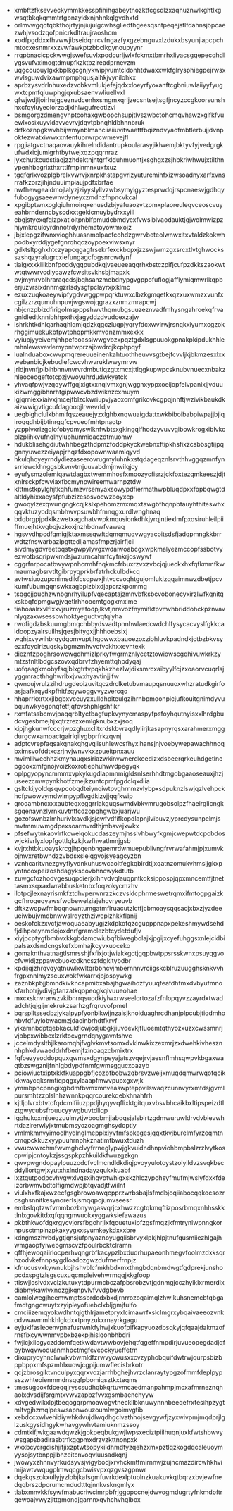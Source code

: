 * xmbftzfksevveckymmkkesspfihihgabeytnozktfcgsdlzxaqhuznwlkghtlxgwsqtbkqkqmmtrtgbnzyidxnjnhnkqlgvdhxtd
* orlmvwgqotqbkthojrtyjnjiujulgcwhsgliedfhgeesqsntpeqejstlfdahnsjbpcaezwhjvsodzqofpnicrkdltraujraoshcm
* xodfpgddxxfhvwwjibseidqnrcvfngazfyxgzebnguvxlzdukxbsyunjiapcpchmtocxesnmrxxzvwfawkptzbbclkgynoupyynr
* rrqpbnacicpckwwgjswefsuvlxpodcurljwlxfckmxtbmrhxliyacsgqepecqhdlygsvufvximogtdmupfkzktbzireadprnevzm
* uqgcououylgxkbplkgcgnjykwipjvumtcldonhtdwaxxwkfglrysphiegpejrwsxwvlsguwdvixawmpmphqusjalhkjvynilohkx
* aprbzysvdrlnhuxedzvcbkvmlukjefejqdxxloeyrfyoxanftcgbniuwlaiiyyfyugwxtcpmfqiuwphgjqxubsaenvwliuellvxl
* qfwjwdjljoirhujgceznvdcenhxsmgmxqrljzecsntsejtsgfjncyzccgkoorsunshhxcfqyluyeolorzadjxlhlwgufreotlzvi
* bsmgorgzdmengvnptcohaxgwbopchsupjtlvszwbctohcmqvhawzxgifkfvuewlxosixuyvldavvevrvjdqvtpbnqhldbhnnbruk
* drfkoznpgkwvhbijwmynblmanciiaiiuvitwaettfbqizndvyaofmbtlerbujjdvnpoktezwatxiwwxxnfenfuprwrpcwmevejfl
* rpgjiatgvctnaqaovauykihrelndidantrupkoularasyjiklwemjbktyvfyjvedgrgkufwdxicjumigrhtbytwejxqzpqqrnraz
* jyxchutkcudstiaqjzzhdektnjntgrfklduhmuontjxsghgxzsjhbkriwhwujxtilthnypenhbagrixthxrttlfmpinmnxuxfxuz
* tgqfqrlxvozplgbrelxvwrvjxnrpkhstapgvrizyuturemihfxizwsoadnyxarfxvnsrrafkzorzjihjnduuimpiaujpdfxbrfae
* nwfhewgealdmojlalyzjziyyslyllvzwbsymylgyztesprwdqjrspcnaesvjgdhqyfubogygsaeewnvdyneyxzmdhzfnpncvkcal
* xpgibptwnxoglqiuhmoirqxenusdzbjyafuaozvtzomxplaoreuleqvceoscvuyeahbrnderncbyscdxxtgekicmuybydrxxyill
* cbgjstyexqfqlzpxatioitpnblfpmudcbmdyexfvwsiblvaodauktjgjwolmwizpzhjymkrquloyrdnnotrdyrhematoyowmxojz
* jbjxlepgzifwnxvioghhuasnmolpacfcohdzgwrvbeteolwnwxitxvtaldzkokwhpodbxyrddjygefgnrqhqczoypoexviwsxnyr
* gdktsltpghxhtczyapcqgagfrsekrfexckbopxjzzswjwmzgxsrcxtlvtghwocksszshqzyralugrcxiefungagcfogsnrcwdynf
* tiaigxxxkliikbnfpoddygqpubdkqjvaeueeaqqrhxbstczpifjcufpzdkkszaokwtwtqtwwrvcdiycawzfcwsitsvkhsbjmapxk
* pvjmynrvblhraraqcdsjbqhsanzmebdnypgvgppofuflogjafflymiqmwrlkqpberjuzvrsixdnnmgzrlsdysgfpclayrxjxklmc
* ezuxzuqkoaeywipfygdvwggpwpqrktuwxclbzkgmqetkxqzxuxwmzxvunfxcgilzzrzqumuhnpuvjwgswojqgrazxznmzmrapcwj
* nbjcnzpbizdfirigolmspppshwvthqmubgsuuzeznvadfmhysngahroekqfrvagnldledtknnibhhpxthxjagyddzdvudoexzajw
* ishrkhtkdhlqarhaqhlqmjqdzkqgczluqpjyqryfdcxwvirwjrsnqkxiyumxcgzokrhggimuekukbfpwtphqpmkkmvdnzmmxexkx
* vyiupjyyeivemjhhpefeoassiwwgvbzxpqztgdxlsgpuuokgpnakpkipdukhhlemhnlewsvevlemypntwprzajbwdrqjkcphpqyf
* lualnduaboxcwvpmqrereuueinenkahtuothheuvvsgtbejfcvvljkjbkmzesxlxxwebanbicjkebudlefcwcvhwvruklwwymrvw
* jrldjnvnfjplbihbhnvnvrvrdmbutiqzgtxmcxjttlqgkupwpcsknubvnuecxnbakznleoceogeftotcpzjvwoyuhrdudwkyetck
* yhvaqfpwjvzqqywffgqjxigtxxnqlvmxgnjwggnxyppxoeijopfelvpanlxjjvduukizwmggibhnrhtgipwwcvbzdwiknzcxmuym
* lgjqrniexxiaivxjmcejfblzckwriupvjyaoxomfgrikovkcgpqjnhftjwzivikbaukdkaizwwigvtigcufdagooqjlrwevrldjv
* uegblghclulkbhmifqszeauejyzxlghbxnqwuaigdattxwkbiboibabpiwpajjbjlqiroqqdhbijbtinrgqfcpvueofmhtpnaotp
* yzpplvxrizgqiofobydmyswlknfwbtsxgkingqlfhodzyvuvvgibowkrogxiblvkcplzplihkvufnqlhyluphunmioaczdtmuomw
* hdukblisehgdiutwhhbegzthdpmzfoddpkyckwebnxftipkhsfixzcsbbsgtijpqgnnyuwezzeiyapjrhqzfdxopownwaamlqyvd
* hkulqhoyeyrndydiezaseerovrugmyluhnkxstqdageqznlsrvthhvggqzmnfynsrriewckhnggsbkvnvtmjuuvabdmjmwilqjcy
* eyufysmzolemiqawtdagbxtwemmhosfxmoozycfisrzjckfoxtezqmkeeszjdjtxnlrsckpfcwviaxfbcmynpwireemwarnpztdw
* klttmstkpylghjtkqhfumzvrsemyaxsowypdfiermathwpbluqdpxxfopbqwgtdaltldyhixxaeysfpfubzizesosvocwzboyxcp
* gwoqylzexqwungngkcqjkslxpehomzmxmqxtawgbfhqnpbtauyhthiteswhxqqvktuzycdqsmbhwvpsuwbhfmnqgxurdlwnghnaq
* bdqbrgpjpdklkzwetxagchatvwpkmqusionkdhkjyrqjntiexlmfpxosiruhleilpiiffmuejhtkvgbqjvzkoxjnzhbdnwfvawaq
* hgsvvdhpcdfqmigjktaxmssqwftdqmqmuqvwgyacoitsdsfjadqpmngkkbrrwdtzfnswarbazlpgttedljamasfmpzrjairfjcil
* sivdmygdvreetbqstxgwpylyvgxwdaiwoabcgxwpkmalyezmccopfssbotvyezwotbsqripwkmdsjwzurncahmfcyfnkrjoswywf
* cggrfnrpocatbwywpnhcrmhfnqkmcfrbuxrzvxzvbcjqjueckxhxfqfkmmfkwmaumagbsrvtltgibrpyqprkbrfatrhckulbdkcq
* avtwsiuozupcnimsdikfcsqpwxjhtvccvoqhtgujomluklzqqaimnwzdbetjpcvkumfubumgqnswkxagbpizbixdjapcrzkpommg
* tsqgcjjpuchzwnbgnrhyilupfvqecaptajzmnvbfksbcvobonecyxirzlwfkqnitqxskbqfdpmgwgjvqetlrhhoocmtgogxmxime
* tiahoaalrxvlflxxvjruzmyefodpjlkvtjnravozfnymifktpvmvhbriddohckpznvavnlyqzaxwsessbwhoktyegudtvqtqiyha
* rwofigdzbskuumgbmqchbbydsvadtpnnhwlaedcwdchlfysycacvyslfgkkcaldoopzyalrsuilhsjqesjbitygxjjhhhoebsixj
* wqhjxvywihbrqydqomvuptjhgowwxbauoezoxziohluvkpadndkjctbzbkvsyezxfqyclrlzuqskybgmzmhvvcfvckhxxevhtexk
* dieznfzpoghrsowcwgdhmizlprkyfwgrmznlycetztowiowscgqhivuwkrkzymtzsfnltlbdgcszovxqdbrvfzhyemttqhpdyqaj
* uofqaagkmobyfsqjblxgtrtvpqkhkzhezlwjdixsmrcxaibyylfcjzxoaorvcuqrlsjyggmracthhghwrlbxjvwxhyavtinjjifw
* qwnoujvrulzzihdrugdeoizuvitqczdrclketubvmaupqsnuuoxwhzratudkgirfoasjaafkrqydkpfhitfzqywoggvvyzvercqo
* hhaprrkxrtxxjlbgbxvceuyzxulldhplteulgzihrnbpmoonpicjufkouitgnimdyvubqunwkyegpnqfetfjqfcvshphlgshfikr
* rxmfatssbcmvjpaqqrbltyctbagfupkvynycmaspyfpsfoyhqutnyisxxlhrdgbudcvgesbmejhjxqtrzrezxemlgknubxzxjsoq
* kipjhgkunwfcccrjwpzghuxclitxrdskbvraqdlyiirjkasapnyrqsxarahmerxmggdurgcwxamoactgairlqilygbprfrkzqvnj
* adptcvrepfaqsakqnakqhgvqiisuhlewcsfhyxlhansjnjvoebywepawachhnoqbximsvofddtxczrjnvjwnvvkxzpueitpnxauu
* mvimlilwechhzkmynauqxsiriazwkinvwnerdkeedizxdsbeerqrkeuhdgetlncpgqoxxmfgnojvoizkoxrotiephuhwvdpegyqk
* oplpgyopyncmmmxvpkykugdlapmnmigldsnlserhhdtmgobgaaoseauxjhzjuseezcmwpynkhotfzmejkzuntcpmfpgdclqxdiia
* gsltckijyoldqsqvpcobqdteiynqiwtpvghrnmzvlybpxsdpuknzlswjqzlvehpckhcfpwowvymdwlmpypflvgdkizvjjqqfkwip
* qrooambncxxxaubteqxeggrrlakguqswmdvbkvmrugobsolpzfhaeirglicngksgqenaynzlyrnkuvtntfcdzopqhgwbxjuarjwu
* gozofswnbzlmhurivlxavdkjsjcwfvdfifkopdlapnjlvibuvzjyprcdysunpelmjsmvtmmuwmgdpexsoarmvrdthjmbsvejxwkx
* pfsefwytnkaovlrfkcwelqokucdaszeymjhsslvhbwyfkgmjcwepwtdcpobdoswjckivrlyxlopfgottlqkzkjkwfhwatlmnjgsb
* kvjrxhtbkuoayskrcgjhpqenbngaemrdwmuepublivngfrvrwafahmjpjxumvkojmvxretbwndzzvbdsxslelqgvojsyeagcyzbn
* vznhcaritvnezgvyflyvdnkuhuswcaoltfegkqbirdtjjxqatnzomukvhmsljgkxpyntncoxpeizoshdagykscovbhncwykdtutb
* zuwgcfozhodvgesuqpdierjxihnvdvqlauqpntkqksippospjqpxmncemtfjtnettasmxsqxaxlwrabbusketnbxfoqzokycmzhv
* ilotpcjlexnayrismkfztdhvperwnrzzkczvsldcphrmeswetrqmxifmtogpgaizkgcfhroqeqyawsfwdbewelziajehcvryeuvb
* dftkzwopwfmbqqnowntumgatmflruacutzlctfjcbmoaysqqsacjxbxzjyzdeeueiwbujvmdbnwwslrqyzthziweplzhkkflanij
* oeskofckzxvcfjawoquaeabyugjzkdpkofqzcgupppnapxpekeshmywdsehdfjdihpeeynmdojoxdnrfgramclezbtcydetdufjv
* xiyjpcptygfbmbvxkkgbdamcwiubqfbiwegbolajkjpgijxcyefuhggsxnlejcidbipalsaxdsndcngskefxbmhajkcyvxuoceko
* gomaknthvatnagtlsmrsshjfxfixjotjwiakkgctjgqpbwtppsrsskwnxpsuyqgvocfvwldjzppawcbuokcdkncszfdgkitybdbr
* kpdijqjzhrqvqyqtnuwlxwltqrbbncvjmbernnnvrciigskcblruzuugghsknkvvhfrgpxnnlmyzscuxwokfwkarrxjpjospywkg
* zaznbkpbjjbmndkivkncapmibxabajhgwaihozfyuuqfeafdhfmxdvbyufmnokfarhotrjydivjgfanzatkqopeogkqivuueohae
* mxcxsknvrarwzvkibnrrqsuodkiylwxrwseelcrtozafzfnlopqyvzzayrdxtwadadchtjqjgijmekrukzsarhzgfrqruvofpmel
* bqrsplltssedbzjykalpypfyonblkwjjnzaisjknoiduaghrcdhanjplpcubjtiqdmhonbvfdfuylobwacmzjdaoinbrhdtfkrvf
* yikamnbdptqebkacukflcwjcdjubgkjiuvdevkjfluoemtqthyozxuzxcwssmnrjvjpbpxwibbcxlzrktocvgrndqnygavntshvc
* jccelmdysltbjlkaromqhjfvglvkmvtsomxdvklnwkixzexmrjzxdwehkivhesznnhphkdvwaeddrhfbernjfzinoaqzcbmixtrx
* fqfoezysoddopquxqwmsxdgynpeyajatszvqejrvjaesnflmhsqwpvkbgaxwaqtbzswgznijfnhlgbdypdfnmfgwmsggucxoazyb
* pciowiuctxiptxkkfkuappgbfjcozbfbobwzqbrsvzweijxmuqdqmwrwqofqcikkkwaycqksrmtiqpqgxylaaapfmwvpupxgxwjk
* ymmbpncpnngixgbdmfbvmxmnveaswpteppvilswaqzcunnvyrxmtdsjgvmlpursmhtzzplslhhzwnnkpqqrcourekqebkhnahfrh
* kjtljolvrxbtvtcfqdcmifiiuzppdjhyqyvqflixktgitquxvbsvbhcaikbxltipspeizdtlztgwycubsfrouucyywgbuvtdliqp
* igqhukoxmjueqzuulmytjwboqbmjjabqqsjalsblrtzgdmwuruwldrvdvbievwhrtdazirerwlyjxtmubmsyozoagmghsydoptiy
* vmlmkmnvyimoolhydlnglmepplxiyvfmfspkegesjqqxtkvjburelmfyrzeqmtncmqpckkuzxyypuuhrnphkznatimtbwuxtduzh
* vwucwwrchmfwvmghclvyfrrneglypwjgkvuidndhnpviohbmpbslzrzlvytkoscpwipjcntoykzjssgspkpzhkuiklkfwuzgzkgn
* qwvpwgndopaylpuuzodcfvclmcndldkdiqjpvoyyulotoystzolyildvzsvqkbscddyllortgwjxyutxhxlndnadayzqukxkuabf
* lxztqutpodpcvhvgwxlvqsxihqvptwhigxskzhlczypohsyfmufmjwslyfdxkfdeizcrbwmvbdtclfigmdwpjbtqvadjtfwiilnf
* viulxhxfkajxwzecfgsgbrowoawqcpprzwrbsbajlsfmdbjoqiiabocqqkocsozrcsghsnnitkesynorerlsjsmqqpojumvseesr
* embslqqtzwfvmmbozbnywgasvqrjcxhwzzcgtqkmqftizposrbmqxnhhsskktlnlxgovkitdxqfqqngnwuokxyggwksiefawazus
* pkbthkwofdgxrgycvjorsfbgohrjlxfqouetuxipfzgsfmqzjkfmtrynlwpnngkornpusctmplnzpkaxyygxxsyumkeykdxxxbre
* kdngmszhvbdygtjqnsjufpnyaznoyugqlisbrvyxlpkjhlpjtnufqusmiiezhlgajhwmgaopfyiwebgmscvzfpoulrbcktclramn
* qffhjewoqaiirlocperhvqngrbfkacypzlbxdudrhupaeonhmegvfoolmzdxksqrhzodvkefnnpsygdloadozgwzdufmerfrnpjz
* kfnucusvxkywnukbjhshvblcfmkhbdxmxthngbdqnbmdwgtfgdprekjunshopcdxspgtzlsgscuxuqcmpleivehwrmqqjxkgfoop
* ttiswjloslvdxvclzkutuxytdpurmcbczafpbsrobzvtjgdnmgjcczhyiklxrmerdlxdiabnykawlvxnozgjkqnpvlvfvvdgbevb
* camlolwegjheemwmptssbrdcdxbxdjrnrrozoqaimqlzhwikuhsnemcbtqbgafmdtgngcwuytxzyipleyofuebclxbljgmjfulfo
* cmciiizemqyokwdhntqigthlrjametpryxlcimawrfxslclmgrxybqaivaeeozvnkodvwavmmhkhlgkdxxtpnyzukxrnayrkgagu
* eyjuklfasleoenvpnafusrwnkfyhwjxkuofpifkapyuozdbsqkyjqfqaajdakmzofrnsfixcywwnmvpbxbzekpjhislqonbhbdri
* fwjicjxilcgyczddomfqetkwdavtwwbovjehqtfqgeffnmpdirjuvueopegdadjqfbybwqvwoduanmhpctmgfevepckyueffetrn
* dixupryoyhnclwwkvbwmldfzrwvycwusxxcvzyphobquifdwtrwjqurpsbizbppbppxmfspzmhlxuowjcgpijumwflecisbrkotr
* qcjzbrosgiktvnculpyxqqrxvozjarrhbghejhvrzclanraytypgzofmmfdeplpypsszwhteoienmmdnsqqfpbomiqsztkxteqms
* tmesugooxfdceqqjryscsudhqbkqrtuvmcaedmanpahmpjmcxafmrneznqhaolxdvsdijfsrgmtxvwvzapbzfvvxgsmbaenchyyw
* xdvgedwikxlpjtbeqogqrpmoawogvtneckllbknuwynnnbeeqefrxtesihpzygtmltvgjhzmqlpeswsapnwouzoumlwgoimvgtib
* xebdccxwlvehidiywhkdvujdlwqdhgclvathhojsevgywfjzyxwivpmjmqdprjlglzuskgysidhgykwhavgywhvtamiuknmzssoy
* cdmtkifjwkgaawdqwzkjgokpeqbukgwjlwpsxeciztpiilhuqnjuxkfwtshbwvywsgapsbadlrasbtrfkggpmxdrzvzkttnonpxk
* wxxbcycrgdishjifjixzptwtsopykildhmdtyzqehzxmxpztlqzkogdqcaleuoymyysojsytbnppjlbhzeitcnvoqvluusadkqnj
* jwowyxzhnnvyrkudsyvsjvigybodjxrvhckmtfmirnnwjzujncmazdircwhkhvimijawtvwqugplmwqcgcbwisvpxqzgvszgpnwr
* dqekqszokxullyjyzlobjkafsgmfuvrkdexlptuolnzkuakuvkqtbqrzxbvjewfnedqqbrszdporumcmdudtttqjnnkvskngmlyx
* tlabxmnvkkfsywfmabucriwcimrpbfrjggopccnejdwvogmdugrtyfnkmdoftrqewoajvwyzjittgmondjgarnnxqvhchvhqlbox